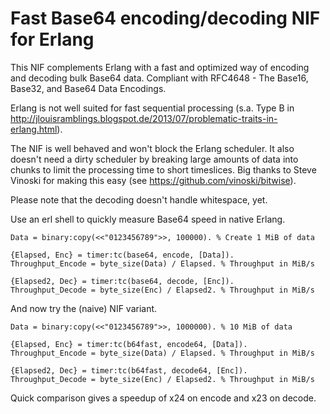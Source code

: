 Fast Base64 encoding/decoding NIF for Erlang
============================================

This NIF complements Erlang with a fast and optimized way of encoding and
decoding bulk Base64 data.
Compliant with RFC4648 - The Base16, Base32, and Base64 Data Encodings.

Erlang is not well suited for fast sequential processing (s.a. Type B in
http://jlouisramblings.blogspot.de/2013/07/problematic-traits-in-erlang.html).

The NIF is well behaved and won't block the Erlang scheduler. It also doesn't
need a dirty scheduler by breaking large amounts of data into chunks to limit
the processing time to short timeslices. Big thanks to Steve Vinoski for making
this easy (see https://github.com/vinoski/bitwise).

Please note that the decoding doesn't handle whitespace, yet.

Use an erl shell to quickly measure Base64 speed in native Erlang.

```
Data = binary:copy(<<"0123456789">>, 100000). % Create 1 MiB of data

{Elapsed, Enc} = timer:tc(base64, encode, [Data]).
Throughput_Encode = byte_size(Data) / Elapsed. % Throughput in MiB/s

{Elapsed2, Dec} = timer:tc(base64, decode, [Enc]).
Throughput_Decode = byte_size(Enc) / Elapsed2. % Throughput in MiB/s
```

And now try the (naive) NIF variant.

```
Data = binary:copy(<<"0123456789">>, 1000000). % 10 MiB of data

{Elapsed, Enc} = timer:tc(b64fast, encode64, [Data]).
Throughput_Encode = byte_size(Data) / Elapsed. % Throughput in MiB/s

{Elapsed2, Dec} = timer:tc(b64fast, decode64, [Enc]).
Throughput_Decode = byte_size(Enc) / Elapsed2. % Throughput in MiB/s
```

Quick comparison gives a speedup of x24 on encode and x23 on decode.
